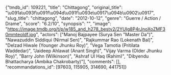 {"tmdb_id": 109221, "title": "Chittagong", "original_title": "\u091a\u093f\u091f\u094d\u091f\u093e\u0917\u094b\u0902\u0917", "slug_title": "chittagong", "date": "2012-10-12", "genre": "Guerre / Action / Drame", "score": "6.2/10", "synopsis": "", "image": "https://image.tmdb.org/t/p/w185_and_h278_bestv2/2YUIg8P4rJnoXoZMF30mmteoIdf.jpg", "actors": ["Manoj Bajpayee (Surya Sen \"Master Da\")", "Nawazuddin Siddiqui (Nirmal Sen)", "Rajkummar Rao (Lokenath Bal)", "Delzad Hiwale (Younger Jhunku Roy)", "Vega Tamotia (Pritilata Waddedar)", "Jaideep Ahlawat (Anant Singh)", "Vijay Varma (Older Jhunku Roy)", "Barry John (Wilkinson)", "Ashraf Ul Haq (Rahim)", "Dibyendu Bhattacharya (Ambika Chakrobarty)"], "comments": [], "recommandations_id": [97603, 115905, 314690, 441751]}